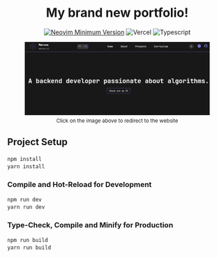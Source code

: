<h1 align="center">My brand new portfolio!</h1>

<div align="center">
 
[![Neovim Minimum Version](https://img.shields.io/badge/Vue.js-35495E?style=for-the-badge&logo=vuedotjs&logoColor=4FC08D)](https://github.com/neovim/neovim)
![Vercel](https://img.shields.io/badge/Vercel-000000?style=for-the-badge&logo=vercel&logoColor=white)
![Typescript](https://shields.io/badge/TypeScript-3178C6?logo=TypeScript&logoColor=FFF&style=flat-square)

</div>

<figure align="center">
    <a href="https://portfolio-marcos-c1.vercel.app/">
    <img src="portfolio.png" alt="Marcos's portfolio"/></a>
    <small>Click on the image above to redirect to the website</small>
</figure>

## Project Setup

```sh
npm install
yarn install
```

### Compile and Hot-Reload for Development

```sh
npm run dev
yarn run dev
```

### Type-Check, Compile and Minify for Production

```sh
npm run build
yarn run build
```